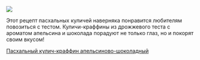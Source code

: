 <!--2025-04-01 09:10:52-->
<div class="yb">
  <div class="rss finecooking"><a href="https://finecooking.ru/recipe/pashalnyy-kulich-kraffin-apelsinovo-shokoladnyy"><img src="https://finecooking.ru/images/recipe/pashalnyy-kulich-kraffin-apelsinovo-shokoladnyy/photo/960w.jpg"></a><p>Этот рецепт пасхальных куличей наверняка понравится любителям повозиться с тестом. Куличи-краффины из дрожжевого теста с ароматом апельсина и шоколада порадуют не только глаз, но и покорят своим вкусом!</p>
 <p class="titl"><a href="https://finecooking.ru/recipe/pashalnyy-kulich-kraffin-apelsinovo-shokoladnyy">Пасхальный кулич-краффин апельсиново-шоколадный</a></p></div>
</div>
